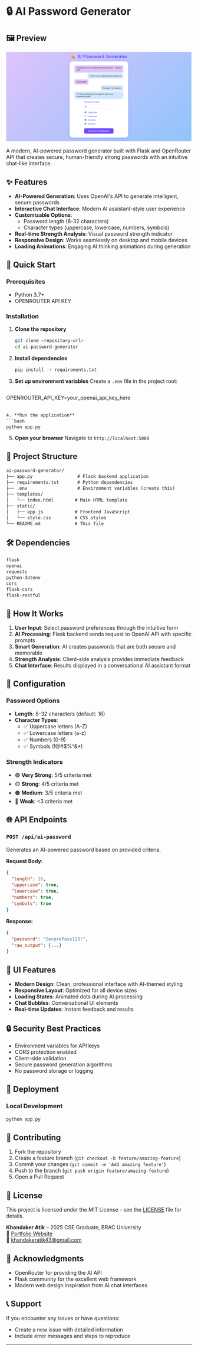 # 🔒 AI Password Generator

## 🖼️ Preview
![Project Screenshot](static/image.png)

A modern, AI-powered password generator built with Flask and OpenRouter API that creates secure, human-friendly strong passwords with an intuitive chat-like interface.

## ✨ Features

- **AI-Powered Generation**: Uses OpenAI's API to generate intelligent, secure passwords
- **Interactive Chat Interface**: Modern AI assistant-style user experience
- **Customizable Options**: 
  - Password length (8-32 characters)
  - Character types (uppercase, lowercase, numbers, symbols)
- **Real-time Strength Analysis**: Visual password strength indicator
- **Responsive Design**: Works seamlessly on desktop and mobile devices
- **Loading Animations**: Engaging AI thinking animations during generation

## 🚀 Quick Start

### Prerequisites

- Python 3.7+
- OPENROUTER API KEY

### Installation

1. **Clone the repository**
   ```bash
   git clone <repository-url>
   cd ai-password-generator
   ```

2. **Install dependencies**
   ```bash
   pip install -r requirements.txt
   ```

3. **Set up environment variables**
   Create a `.env` file in the project root:
   ```env
OPENROUTER_API_KEY=your_openai_api_key_here
   ```

4. **Run the application**
   ```bash
   python app.py
   ```

5. **Open your browser**
   Navigate to `http://localhost:5000`

## 📁 Project Structure

```
ai-password-generator/
├── app.py                 # Flask backend application
├── requirements.txt       # Python dependencies
├── .env                   # Environment variables (create this)
├── templates/
│   └── index.html        # Main HTML template
├── static/
│   ├── app.js            # Frontend JavaScript
│   └── style.css         # CSS styles
└── README.md             # This file
```

## 🛠️ Dependencies

```
flask
openai
requests
python-dotenv
cors
flask-cors
flask-restful
```

## 🎯 How It Works

1. **User Input**: Select password preferences through the intuitive form
2. **AI Processing**: Flask backend sends request to OpenAI API with specific prompts
3. **Smart Generation**: AI creates passwords that are both secure and memorable
4. **Strength Analysis**: Client-side analysis provides immediate feedback
5. **Chat Interface**: Results displayed in a conversational AI assistant format

## 🔧 Configuration

### Password Options

- **Length**: 8-32 characters (default: 16)
- **Character Types**:
  - ✅ Uppercase letters (A-Z)
  - ✅ Lowercase letters (a-z)
  - ✅ Numbers (0-9)
  - ✅ Symbols (!@#$%^&*)

### Strength Indicators

- 🟢 **Very Strong**: 5/5 criteria met
- 🟡 **Strong**: 4/5 criteria met
- 🟠 **Medium**: 3/5 criteria met
- 🔴 **Weak**: <3 criteria met

## 🌐 API Endpoints

### `POST /api/ai-password`

Generates an AI-powered password based on provided criteria.

**Request Body:**
```json
{
  "length": 16,
  "uppercase": true,
  "lowercase": true,
  "numbers": true,
  "symbols": true
}
```

**Response:**
```json
{
  "password": "SecurePass123!",
  "raw_output": {...}
}
```

## 🎨 UI Features

- **Modern Design**: Clean, professional interface with AI-themed styling
- **Responsive Layout**: Optimized for all device sizes
- **Loading States**: Animated dots during AI processing
- **Chat Bubbles**: Conversational UI elements
- **Real-time Updates**: Instant feedback and results

## 🔒 Security Best Practices

- Environment variables for API keys
- CORS protection enabled
- Client-side validation
- Secure password generation algorithms
- No password storage or logging

## 🚀 Deployment

### Local Development
```bash
python app.py
```

## 🤝 Contributing

1. Fork the repository
2. Create a feature branch (`git checkout -b feature/amazing-feature`)
3. Commit your changes (`git commit -m 'Add amazing feature'`)
4. Push to the branch (`git push origin feature/amazing-feature`)
5. Open a Pull Request

## 📝 License

This project is licensed under the MIT License - see the [LICENSE](LICENSE) file for details.

**Khandaker Atik** – 2025 CSE Graduate, BRAC University   
🔗 [Portfolio Website](https://atikur-rahman.vercel.app)  
📧 khandakeratik43@gmail.com

## 🙏 Acknowledgments

- OpenRouter for providing the AI API
- Flask community for the excellent web framework
- Modern web design inspiration from AI chat interfaces

## 📞 Support

If you encounter any issues or have questions:

- Create a new issue with detailed information
- Include error messages and steps to reproduce

---